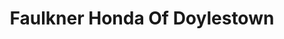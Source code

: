 ---
title: "Faulkner Honda Of Doylestown"
url: /doylestown/faulkner-honda-of-doylestown/
shop: Autohaus
---